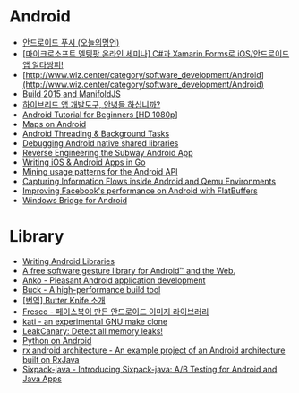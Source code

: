 Android
=======
* [안드로이드 푸시 (오늘의명언)](http://www.dpush.co.kr/p1012/)
* [[마이크로소프트 멜팅팟 온라인 세미나] C#과 Xamarin.Forms로 iOS/안드로이드앱 일타쌍피!](http://www.microsoftvirtualacademy.com/training-courses/meltingpot-xamarin?m=15338&ct=41362)
* [http://www.wiz.center/category/software_development/Android](http://www.wiz.center/category/software_development/Android)
* [Build 2015 and ManifoldJS](http://blogs.msdn.com/b/johnshews_blog/archive/2015/04/30/build-2015-and-manifoldjs.aspx)
* [하이브리드 앱 개발도구, 안녕들 하십니까?](http://www.bloter.net/archives/228180)
* [Android Tutorial for Beginners [HD 1080p]](https://www.youtube.com/playlist?list=PLonJJ3BVjZW6hYgvtkaWvwAVvOFB7fkLa)
* [Maps on Android](https://engblog.nextdoor.com/2015/06/25/maps-on-android/)
* [Android Threading & Background Tasks](https://realm.io/news/android-threading-background-tasks/)
* [Debugging Android native shared libraries](http://blog.dornea.nu/2015/07/01/debugging-android-native-shared-libraries/)
* [Reverse Engineering the Subway Android App](http://randywestergren.com/reverse-engineering-the-subway-android-app/)
* [Writing iOS & Android Apps in Go](https://sourcedna.com/blog/20150712/golang-on-ios.html)
* [Mining usage patterns for the Android API](https://peerj.com/articles/cs-12/)
* [Capturing Information Flows inside Android and Qemu Environments](http://arxiv.org/pdf/1302.5109.pdf)
* [Improving Facebook's performance on Android with FlatBuffers](https://code.facebook.com/posts/872547912839369/improving-facebook-s-performance-on-android-with-flatbuffers)
* [Windows Bridge for Android](https://dev.windows.com/en-us/uwp-bridges/android)

# Library
* [Writing Android Libraries](http://realm.io/news/writing-android-libraries/)
* [A free software gesture library for Android™ and the Web.](https://github.com/mirasmithy/airy)
* [Anko - Pleasant Android application development](https://github.com/JetBrains/anko)
* [Buck - A high-performance build tool](http://buckbuild.com/)
* [[번역] Butter Knife 소개](http://pluu.github.io/blog/android-study/2015/01/20/android-butterknife-yyaammaa/)
* [Fresco - 페이스북이 만든 안드로이드 이미지 라이브러리](http://fresco.recrack.com/)
* [kati - an experimental GNU make clone](https://github.com/google/kati)
* [LeakCanary: Detect all memory leaks!](https://corner.squareup.com/2015/05/leak-canary.html)
* [Python on Android](http://kivy.org/planet/2015/04/python-on%C2%A0android/)
* [rx android architecture - An example project of an Android architecture built on RxJava](https://github.com/tehmou/rx-android-architecture)
* [Sixpack-java - Introducing Sixpack-java: A/B Testing for Android and Java Apps](http://chairnerd.seatgeek.com/sixpack-java-a-b-testing-for-android-and-java-apps/)